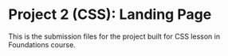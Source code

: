 # Project 2 (CSS): Landing Page
This is the submission files for the project built for CSS lesson in Foundations course. 